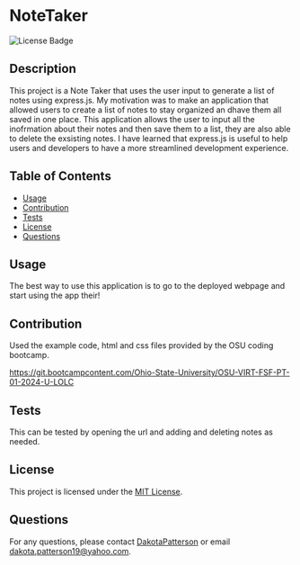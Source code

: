 # NoteTaker

  ![License Badge](https://img.shields.io/badge/License-MIT-yellow.svg)

  ## Description
  This project is a Note Taker that uses the user input to generate a list of notes using express.js. My motivation was to make an application that allowed users to create a list of notes to stay organized an dhave them all saved in one place. This application allows the user to input all the inofrmation about their notes and then save them to a list, they are also able to delete the exsisting notes. I have learned that express.js is useful to help users and developers to have a more streamlined development experience.

  ## Table of Contents
- [Usage](#usage)
- [Contribution](#contribution)
- [Tests](#tests)
- [License](#license)
- [Questions](#questions)

## Usage
The best way to use this application is to go to the deployed webpage and start using the app their!

## Contribution

Used the example code, html and css files provided by the OSU coding bootcamp.

https://git.bootcampcontent.com/Ohio-State-University/OSU-VIRT-FSF-PT-01-2024-U-LOLC

## Tests
This can be tested by opening the url and adding and deleting notes as needed.

## License
This project is licensed under the [MIT License](https://opensource.org/licenses/MIT).

## Questions
For any questions, please contact [DakotaPatterson](https://github.com/kk) or email dakota.patterson19@yahoo.com.